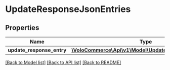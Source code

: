 # UpdateResponseJsonEntries

## Properties
Name | Type | Description | Notes
------------ | ------------- | ------------- | -------------
**update_response_entry** | [**\VoloCommerce\Api\v1\Model\UpdateResponseJsonEntry[]**](UpdateResponseJsonEntry.md) |  | [optional] 

[[Back to Model list]](../README.md#documentation-for-models) [[Back to API list]](../README.md#documentation-for-api-endpoints) [[Back to README]](../README.md)


